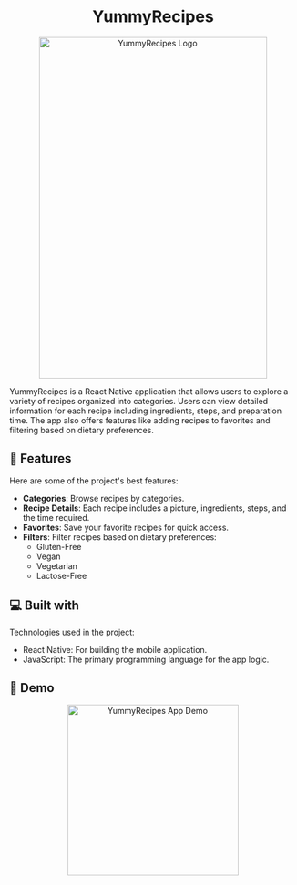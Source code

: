 <h1 align="center" id="title">YummyRecipes</h1>

<p align="center">
  <img src="https://github.com/user-attachments/assets/ca91543f-7629-4d46-90f8-2cd958df3efa" alt="YummyRecipes Logo" width="400" height="600">
</p>

<p id="description">YummyRecipes is a React Native application that allows users to explore a variety of recipes organized into categories. Users can view detailed information for each recipe including ingredients, steps, and preparation time. The app also offers features like adding recipes to favorites and filtering based on dietary preferences.</p>

<h2>🧐 Features</h2>

Here are some of the project's best features:

* **Categories**: Browse recipes by categories.
* **Recipe Details**: Each recipe includes a picture, ingredients, steps, and the time required.
* **Favorites**: Save your favorite recipes for quick access.
* **Filters**: Filter recipes based on dietary preferences:
  - Gluten-Free
  - Vegan
  - Vegetarian
  - Lactose-Free

<h2>💻 Built with</h2>

Technologies used in the project:

* React Native: For building the mobile application.
* JavaScript: The primary programming language for the app logic.

<h2>🚀 Demo </h2>

<p align="center">
  <img src="https://github.com/user-attachments/assets/45b8bc48-8ede-4595-ba35-41b4f0d6c44d" alt="YummyRecipes App Demo" width="300">
</p>
